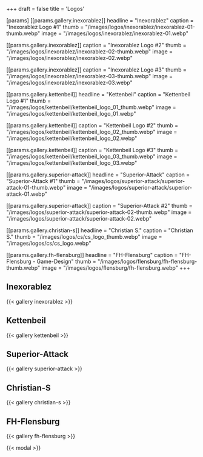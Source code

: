 +++
draft = false
title = 'Logos'

[params]
[[params.gallery.inexorablez]]
headline = "Inexorablez"
caption = "Inexorablez Logo #1"
thumb = "/images/logos/inexorablez/inexorablez-01-thumb.webp"
image = "/images/logos/inexorablez/inexorablez-01.webp"

[[params.gallery.inexorablez]]
caption = "Inexorablez Logo #2"
thumb = "/images/logos/inexorablez/inexorablez-02-thumb.webp"
image = "/images/logos/inexorablez/inexorablez-02.webp"

[[params.gallery.inexorablez]]
caption = "Inexorablez Logo #3"
thumb = "/images/logos/inexorablez/inexorablez-03-thumb.webp"
image = "/images/logos/inexorablez/inexorablez-03.webp"



[[params.gallery.kettenbeil]]
headline = "Kettenbeil"
caption = "Kettenbeil Logo #1"
thumb = "/images/logos/kettenbeil/kettenbeil_logo_01_thumb.webp"
image = "/images/logos/kettenbeil/kettenbeil_logo_01.webp"

[[params.gallery.kettenbeil]]
caption = "Kettenbeil Logo #2"
thumb = "/images/logos/kettenbeil/kettenbeil_logo_02_thumb.webp"
image = "/images/logos/kettenbeil/kettenbeil_logo_02.webp"

[[params.gallery.kettenbeil]]
caption = "Kettenbeil Logo #3"
thumb = "/images/logos/kettenbeil/kettenbeil_logo_03_thumb.webp"
image = "/images/logos/kettenbeil/kettenbeil_logo_03.webp"



[[params.gallery.superior-attack]]
headline = "Superior-Attack"
caption = "Superior-Attack #1"
thumb = "/images/logos/superior-attack/superior-attack-01-thumb.webp"
image = "/images/logos/superior-attack/superior-attack-01.webp"

[[params.gallery.superior-attack]]
caption = "Superior-Attack #2"
thumb = "/images/logos/superior-attack/superior-attack-02-thumb.webp"
image = "/images/logos/superior-attack/superior-attack-02.webp"



[[params.gallery.christian-s]]
headline = "Christian S."
caption = "Christian S."
thumb = "/images/logos/cs/cs_logo_thumb.webp"
image = "/images/logos/cs/cs_logo.webp"



[[params.gallery.fh-flensburg]]
headline = "FH-Flensburg"
caption = "FH-Flensburg - Game-Design"
thumb = "/images/logos/flensburg/fh-flensburg-thumb.webp"
image = "/images/logos/flensburg/fh-flensburg.webp"
+++


## Inexorablez
{{< gallery inexorablez >}}


## Kettenbeil
{{< gallery kettenbeil >}}


## Superior-Attack
{{< gallery superior-attack >}}


## Christian-S
{{< gallery christian-s >}}


## FH-Flensburg
{{< gallery fh-flensburg >}}

{{< modal >}}